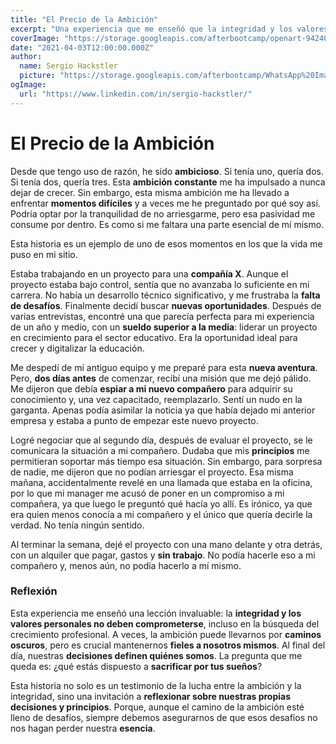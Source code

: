 ```yaml
---
title: "El Precio de la Ambición"
excerpt: "Una experiencia que me enseñó que la integridad y los valores personales no deben comprometerse, incluso en la búsqueda del crecimiento profesional."
coverImage: "https://storage.googleapis.com/afterbootcamp/openart-94240f49fe554c53a48423c41ce458f1_raw.jpg"
date: "2021-04-03T12:00:00.000Z"
author:
  name: Sergio Hackstler
  picture: "https://storage.googleapis.com/afterbootcamp/WhatsApp%20Image%202024-06-30%20at%2023.28.13.jpeg"
ogImage:
  url: "https://www.linkedin.com/in/sergio-hackstler/"
---
```


# El Precio de la Ambición

Desde que tengo uso de razón, he sido **ambicioso**. Si tenía uno, quería dos. Si tenía dos, quería tres. Esta **ambición constante** me ha impulsado a nunca dejar de crecer. Sin embargo, esta misma ambición me ha llevado a enfrentar **momentos difíciles** y a veces me he preguntado por qué soy así. Podría optar por la tranquilidad de no arriesgarme, pero esa pasividad me consume por dentro. Es como si me faltara una parte esencial de mí mismo.

Esta historia es un ejemplo de uno de esos momentos en los que la vida me puso en mi sitio.

Estaba trabajando en un proyecto para una **compañía X**. Aunque el proyecto estaba bajo control, sentía que no avanzaba lo suficiente en mi carrera. No había un desarrollo técnico significativo, y me frustraba la **falta de desafíos**. Finalmente decidí buscar **nuevas oportunidades**. Después de varias entrevistas, encontré una que parecía perfecta para mi experiencia de un año y medio, con un **sueldo superior a la media**: liderar un proyecto en crecimiento para el sector educativo. Era la oportunidad ideal para crecer y digitalizar la educación.

Me despedí de mi antiguo equipo y me preparé para esta **nueva aventura**. Pero, **dos días antes** de comenzar, recibí una misión que me dejó pálido. Me dijeron que debía **espiar a mi nuevo compañero** para adquirir su conocimiento y, una vez capacitado, reemplazarlo. Sentí un nudo en la garganta. Apenas podía asimilar la noticia ya que había dejado mi anterior empresa y estaba a punto de empezar este nuevo proyecto.

Logré negociar que al segundo día, después de evaluar el proyecto, se le comunicara la situación a mi compañero. Dudaba que mis **principios** me permitieran soportar más tiempo esa situación. Sin embargo, para sorpresa de nadie, me dijeron que no podían arriesgar el proyecto. Esa misma mañana, accidentalmente revelé en una llamada que estaba en la oficina, por lo que mi manager me acusó de poner en un compromiso a mi compañera, ya que luego le preguntó qué hacía yo allí. Es irónico, ya que era quien menos conocía a mi compañero y el único que quería decirle la verdad. No tenía ningún sentido.

Al terminar la semana, dejé el proyecto con una mano delante y otra detrás, con un alquiler que pagar, gastos y **sin trabajo**. No podía hacerle eso a mi compañero y, menos aún, no podía hacerlo a mí mismo.

### Reflexión

Esta experiencia me enseñó una lección invaluable: la **integridad y los valores personales no deben comprometerse**, incluso en la búsqueda del crecimiento profesional. A veces, la ambición puede llevarnos por **caminos oscuros**, pero es crucial mantenernos **fieles a nosotros mismos**. Al final del día, nuestras **decisiones definen quiénes somos**. La pregunta que me queda es: ¿qué estás dispuesto a **sacrificar por tus sueños**?

Esta historia no solo es un testimonio de la lucha entre la ambición y la integridad, sino una invitación a **reflexionar sobre nuestras propias decisiones y principios**. Porque, aunque el camino de la ambición esté lleno de desafíos, siempre debemos asegurarnos de que esos desafíos no nos hagan perder nuestra **esencia**.
